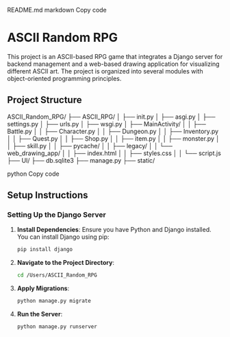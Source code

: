 README.md
markdown
Copy code
# ASCII Random RPG

This project is an ASCII-based RPG game that integrates a Django server for backend management and a web-based drawing application for visualizing different ASCII art. The project is organized into several modules with object-oriented programming principles.

## Project Structure

ASCII_Random_RPG/
├── ASCII_RPG/
│ ├── init.py
│ ├── asgi.py
│ ├── settings.py
│ ├── urls.py
│ ├── wsgi.py
│ ├── MainActivity/
│ │ ├── Battle.py
│ │ ├── Character.py
│ │ ├── Dungeon.py
│ │ ├── Inventory.py
│ │ ├── Quest.py
│ │ ├── Shop.py
│ │ ├── item.py
│ │ ├── monster.py
│ │ ├── skill.py
│ │ ├── pycache/
│ │ ├── legacy/
│ │ └── web_drawing_app/
│ │ ├── index.html
│ │ ├── styles.css
│ │ └── script.js
├── UI/
├── db.sqlite3
├── manage.py
├── static/

python
Copy code

## Setup Instructions

### Setting Up the Django Server

1. **Install Dependencies**: Ensure you have Python and Django installed. You can install Django using pip:

    ```sh
    pip install django
    ```

2. **Navigate to the Project Directory**:

    ```sh
    cd /Users/ASCII_Random_RPG
    ```

3. **Apply Migrations**:

    ```sh
    python manage.py migrate
    ```

4. **Run the Server**:

    ```sh
    python manage.py runserver
    ```
